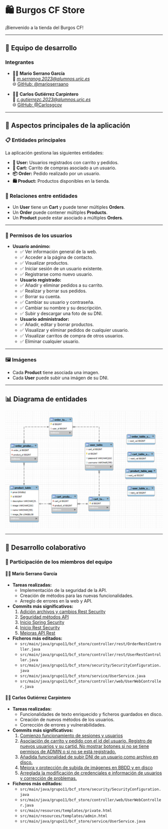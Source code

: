 # 🛍️ **Burgos CF Store**  
¡Bienvenido a la tienda del Burgos CF!  

---

## 👥 **Equipo de desarrollo**
### **Integrantes**
- 🧑‍💻 **Mario Serrano García**  
  📧 *m.serranog.2023@alumnos.urjc.es*  
  🌐 [GitHub: @marioserraano](https://github.com/marioserraano)

- 🧑‍💻 **Carlos Gutiérrez Carpintero**  
  📧 *c.gutierrezc.2023@alumnos.urjc.es*  
  🌐 [GitHub: @Carlosgcov](https://github.com/Carlosgcov)

---

## 🌟 **Aspectos principales de la aplicación**
### **📋 Entidades principales**
La aplicación gestiona las siguientes entidades:  
- **👤 User:** Usuarios registrados con carrito y pedidos.  
- **🛒 Cart:** Carrito de compras asociado a un usuario.  
- **📦 Order:** Pedido realizado por un usuario.  
- **🛍️ Product:** Productos disponibles en la tienda.  

### **🔗 Relaciones entre entidades**
- Un **User** tiene un **Cart** y puede tener múltiples **Orders**.  
- Un **Order** puede contener múltiples **Products**.  
- Un **Product** puede estar asociado a múltiples **Orders**.  

---

### **🔐 Permisos de los usuarios**
- **Usuario anónimo:**   
  - ✅ Ver información general de la web.
  - ✅ Acceder a la página de contacto.
  - ✅ Visualizar productos.  
  - ✅ Iniciar sesión de un usuario existente.  
  - ✅ Registrarse como nuevo usuario.
  - **Usuario registrado:**  
  - ✅ Añadir y eliminar pedidos a su carrito.  
  - ✅ Realizar y borrar sus pedidos.  
  - ✅ Borrar su cuenta.
  - ✅ Cambiar su usuario y contraseña.
  - ✅ Cambiar su nombre y su descripción.  
  - ✅ Subir y descargar una foto de su DNI.  
  - **Usuario administrador:**  
  - ✅ Añadir, editar y borrar productos.  
  - ✅ Visualizar y eliminar pedidos de cualquier usuario.  
  - ✅ Visualizar carritos de compra de otros usuarios.  
  - ✅ Eliminar cualquier usuario.  

---

### **🖼️ Imágenes**
- Cada **Product** tiene asociada una imagen.  
- Cada **User** puede subir una imágen de su DNI. 

---

## 📊 **Diagrama de entidades**
![Diagrama UML](uml-diagram.png)  

---

## 🤝 **Desarrollo colaborativo**
### **📌 Participación de los miembros del equipo**

#### 🧑‍💻 **Mario Serrano García**  
- **Tareas realizadas:**  
  - Implementación de la seguridad de la API.
  - Creación de métodos para las nuevas funcionalidades.
  - Arreglo de errores en la web y API.
- **Commits más significativos:**  
  1. [Adición archivos y cambios Rest Security](https://github.com/DWS-2025/project-grupo-11/commit/711db0c0c27dce7fdbfceee5cd3b3d02807c5685)
  2. [Seguridad métodos API](https://github.com/DWS-2025/project-grupo-11/commit/85eec2b1271fa5f1b84fd9c88ea73d9c77d6d359)
  3. [Inicio Spring Security](https://github.com/DWS-2025/project-grupo-11/commit/b1274404776fa0a5c7c19676d49f7536a855d461)
  4. [Inicio Rest Security](https://github.com/DWS-2025/project-grupo-11/commit/a63d5f184c1d74155f0ca9b82edc285242dcbb63)
  5. [Mejoras API Rest](https://github.com/DWS-2025/project-grupo-11/commit/59865e8813597365be18440fff018eaf62eab1ae)
- **Ficheros más editados:**  
  - `src/main/java/grupo11/bcf_store/controller/rest/OrderRestController.java`  
  - `src/main/java/grupo11/bcf_store/controller/rest/UserRestController.java`  
  - `src/main/java/grupo11/bcf_store/security/SecurityConfiguration.java`  
  - `src/main/java/grupo11/bcf_store/service/UserService.java`  
  - `src/main/java/grupo11/bcf_store/controller/web/UserWebController.java`

#### 🧑‍💻 **Carlos Gutiérrez Carpintero**  
- **Tareas realizadas:**  
  - Funcionalidades de texto enriquecido y ficheros guardados en disco.  
  - Creación de nuevos métodos de los usuarios.  
  - Corrección de errores y vulnerabilidades.  
- **Commits más significativos:**  
  1. [Comienzo funcionamiento de sesiones y usuarios](https://github.com/DWS-2025/project-grupo-11/commit/bc88239ee89f367ec101b5a688b3c92f88e06daf)
  2. [Asociación de carrito y pedido con el id del usuario. Registro de nuevos usuarios y su cartid. No mostrar botones si no se tiene permisos de ADMIN o si no se está registrado.](https://github.com/DWS-2025/project-grupo-11/commit/9b430a259d9e5dffa5e562c7049cdfbc6e9550bc)
  3. [Añadida funcionalidad de subir DNI de un usuario como archivo en disco.](https://github.com/DWS-2025/project-grupo-11/commit/6bfd1ed176e214849d100effbfa3aba53d255a74)
  4. [Mejora y protección de subida de imágenes en BBDD y en disco](https://github.com/DWS-2025/project-grupo-11/commit/f918932d96082cbc8df7531b7a25668f255a4efc)
  5. [Arreglada la modificación de credenciales e información de usuarios y corrección de problemas.](https://github.com/DWS-2025/project-grupo-11/commit/c96a5bc09c087c4abd74dae0fa04ef032449f99f)
- **Ficheros más editados:**  
  - `src/main/java/grupo11/bcf_store/security/SecurityConfiguration.java`  
  - `src/main/java/grupo11/bcf_store/controller/web/UserWebController.java`  
  - `src/main/resources/templates/private.html`  
  - `src/main/resources/templates/admin.html`  
  - `src/main/java/grupo11/bcf_store/service/UserService.java`
